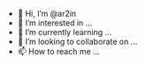 - 👋 Hi, I’m @ar2in
- 👀 I’m interested in ...
- 🌱 I’m currently learning ...
- 💞️ I’m looking to collaborate on ...
- 📫 How to reach me ...

<!---
ar2in/ar2in is a ✨ special ✨ repository because its `README.md` (this file) appears on your GitHub profile.
You can click the Preview link to take a look at your changes.
--->
